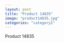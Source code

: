```yaml
---
layout: post
title: "Product 14835"
image: "product14835.jpg"
categories: "category1"
---
```

Product 14835
